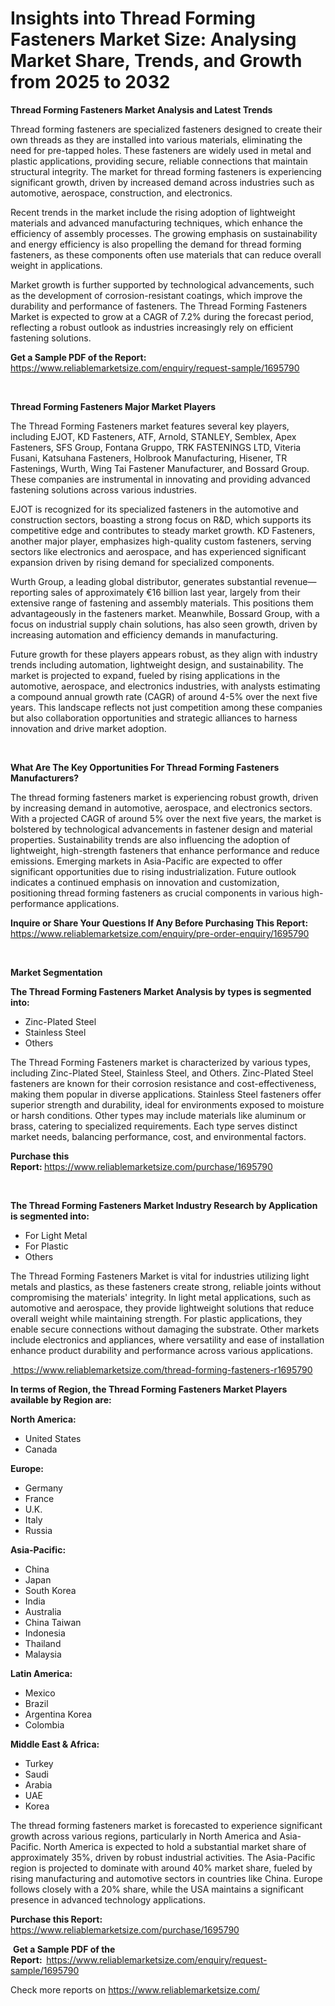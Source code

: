 <p><h1>Insights into Thread Forming Fasteners Market Size: Analysing Market Share, Trends, and Growth from 2025 to 2032</h1></p><p><strong>Thread Forming Fasteners Market Analysis and Latest Trends</strong></p>
<p><p>Thread forming fasteners are specialized fasteners designed to create their own threads as they are installed into various materials, eliminating the need for pre-tapped holes. These fasteners are widely used in metal and plastic applications, providing secure, reliable connections that maintain structural integrity. The market for thread forming fasteners is experiencing significant growth, driven by increased demand across industries such as automotive, aerospace, construction, and electronics.</p><p>Recent trends in the market include the rising adoption of lightweight materials and advanced manufacturing techniques, which enhance the efficiency of assembly processes. The growing emphasis on sustainability and energy efficiency is also propelling the demand for thread forming fasteners, as these components often use materials that can reduce overall weight in applications. </p><p>Market growth is further supported by technological advancements, such as the development of corrosion-resistant coatings, which improve the durability and performance of fasteners. The Thread Forming Fasteners Market is expected to grow at a CAGR of 7.2% during the forecast period, reflecting a robust outlook as industries increasingly rely on efficient fastening solutions.</p></p>
<p><strong>Get a Sample PDF of the Report:&nbsp;</strong> <a href="https://www.reliablemarketsize.com/enquiry/request-sample/1695790?utm_campaign=3269&utm_medium=2&utm_source=Github&utm_content=ia&utm_term=27032025&utm_id=thread-forming-fasteners">https://www.reliablemarketsize.com/enquiry/request-sample/1695790</a></p>
<p>&nbsp;</p>
<p><strong>Thread Forming Fasteners Major Market Players</strong></p>
<p><p>The Thread Forming Fasteners market features several key players, including EJOT, KD Fasteners, ATF, Arnold, STANLEY, Semblex, Apex Fasteners, SFS Group, Fontana Gruppo, TRK FASTENINGS LTD, Viteria Fusani, Katsuhana Fasteners, Holbrook Manufacturing, Hisener, TR Fastenings, Wurth, Wing Tai Fastener Manufacturer, and Bossard Group. These companies are instrumental in innovating and providing advanced fastening solutions across various industries.</p><p>EJOT is recognized for its specialized fasteners in the automotive and construction sectors, boasting a strong focus on R&D, which supports its competitive edge and contributes to steady market growth. KD Fasteners, another major player, emphasizes high-quality custom fasteners, serving sectors like electronics and aerospace, and has experienced significant expansion driven by rising demand for specialized components.</p><p>Wurth Group, a leading global distributor, generates substantial revenue—reporting sales of approximately €16 billion last year, largely from their extensive range of fastening and assembly materials. This positions them advantageously in the fasteners market. Meanwhile, Bossard Group, with a focus on industrial supply chain solutions, has also seen growth, driven by increasing automation and efficiency demands in manufacturing.</p><p>Future growth for these players appears robust, as they align with industry trends including automation, lightweight design, and sustainability. The market is projected to expand, fueled by rising applications in the automotive, aerospace, and electronics industries, with analysts estimating a compound annual growth rate (CAGR) of around 4-5% over the next five years. This landscape reflects not just competition among these companies but also collaboration opportunities and strategic alliances to harness innovation and drive market adoption.</p></p>
<p>&nbsp;</p>
<p><strong>What Are The Key Opportunities For Thread Forming Fasteners Manufacturers?</strong></p>
<p><p>The thread forming fasteners market is experiencing robust growth, driven by increasing demand in automotive, aerospace, and electronics sectors. With a projected CAGR of around 5% over the next five years, the market is bolstered by technological advancements in fastener design and material properties. Sustainability trends are also influencing the adoption of lightweight, high-strength fasteners that enhance performance and reduce emissions. Emerging markets in Asia-Pacific are expected to offer significant opportunities due to rising industrialization. Future outlook indicates a continued emphasis on innovation and customization, positioning thread forming fasteners as crucial components in various high-performance applications.</p></p>
<p><strong>Inquire or Share Your Questions If Any Before Purchasing This Report:</strong> <a href="https://www.reliablemarketsize.com/enquiry/pre-order-enquiry/1695790?utm_campaign=3269&utm_medium=2&utm_source=Github&utm_content=ia&utm_term=27032025&utm_id=thread-forming-fasteners">https://www.reliablemarketsize.com/enquiry/pre-order-enquiry/1695790</a></p>
<p>&nbsp;</p>
<p><strong>Market Segmentation</strong></p>
<p><strong>The Thread Forming Fasteners Market Analysis by types is segmented into:</strong></p>
<p><ul><li>Zinc-Plated Steel</li><li>Stainless Steel</li><li>Others</li></ul></p>
<p><p>The Thread Forming Fasteners market is characterized by various types, including Zinc-Plated Steel, Stainless Steel, and Others. Zinc-Plated Steel fasteners are known for their corrosion resistance and cost-effectiveness, making them popular in diverse applications. Stainless Steel fasteners offer superior strength and durability, ideal for environments exposed to moisture or harsh conditions. Other types may include materials like aluminum or brass, catering to specialized requirements. Each type serves distinct market needs, balancing performance, cost, and environmental factors.</p></p>
<p><strong>Purchase this Report:&nbsp;</strong><a href="https://www.reliablemarketsize.com/purchase/1695790?utm_campaign=3269&utm_medium=2&utm_source=Github&utm_content=ia&utm_term=27032025&utm_id=thread-forming-fasteners">https://www.reliablemarketsize.com/purchase/1695790</a></p>
<p>&nbsp;</p>
<p><strong>The Thread Forming Fasteners Market Industry Research by Application is segmented into:</strong></p>
<p><ul><li>For Light Metal</li><li>For Plastic</li><li>Others</li></ul></p>
<p><p>The Thread Forming Fasteners Market is vital for industries utilizing light metals and plastics, as these fasteners create strong, reliable joints without compromising the materials' integrity. In light metal applications, such as automotive and aerospace, they provide lightweight solutions that reduce overall weight while maintaining strength. For plastic applications, they enable secure connections without damaging the substrate. Other markets include electronics and appliances, where versatility and ease of installation enhance product durability and performance across various applications.</p></p>
<p><a href="https://www.reliablemarketsize.com/thread-forming-fasteners-r1695790?utm_campaign=3269&utm_medium=2&utm_source=Github&utm_content=ia&utm_term=27032025&utm_id=thread-forming-fasteners">&nbsp;https://www.reliablemarketsize.com/thread-forming-fasteners-r1695790</a></p>
<p><strong>In terms of Region, the Thread Forming Fasteners Market Players available by Region are:</strong></p>
<p>
    <p> <strong> North America: </strong>
        <ul>
            <li>United States</li>
            <li>Canada</li>
        </ul>
        </p> 
    <p> <strong> Europe: </strong>
        <ul>
            <li>Germany</li>
            <li>France</li>
            <li>U.K.</li>
            <li>Italy</li>
            <li>Russia</li>
        </ul>
        </p> 
    <p> <strong> Asia-Pacific: </strong>
        <ul>
            <li>China</li>
            <li>Japan</li>
            <li>South Korea</li>
            <li>India</li>
            <li>Australia</li>
            <li>China Taiwan</li>
            <li>Indonesia</li>
            <li>Thailand</li>
            <li>Malaysia</li>
        </ul>
        </p> 
    <p> <strong> Latin America: </strong>
        <ul>
            <li>Mexico</li>
            <li>Brazil</li>
            <li>Argentina Korea</li>
            <li>Colombia</li>
        </ul>
        </p> 
    <p> <strong> Middle East & Africa: </strong>
        <ul>
            <li>Turkey</li>
            <li>Saudi</li>
            <li>Arabia</li>
            <li>UAE</li>
            <li>Korea</li>
        </ul>
    </p>
    </p>
<p><p>The thread forming fasteners market is forecasted to experience significant growth across various regions, particularly in North America and Asia-Pacific. North America is expected to hold a substantial market share of approximately 35%, driven by robust industrial activities. The Asia-Pacific region is projected to dominate with around 40% market share, fueled by rising manufacturing and automotive sectors in countries like China. Europe follows closely with a 20% share, while the USA maintains a significant presence in advanced technology applications.</p></p>
<p><strong>Purchase this Report: </strong><a href="https://www.reliablemarketsize.com/purchase/1695790?utm_campaign=3269&utm_medium=2&utm_source=Github&utm_content=ia&utm_term=27032025&utm_id=thread-forming-fasteners">https://www.reliablemarketsize.com/purchase/1695790</a></p>
<p>&nbsp;<strong>Get a Sample PDF of the Report:&nbsp;&nbsp;</strong><a href="https://www.reliablemarketsize.com/enquiry/request-sample/1695790?utm_campaign=3269&utm_medium=2&utm_source=Github&utm_content=ia&utm_term=27032025&utm_id=thread-forming-fasteners">https://www.reliablemarketsize.com/enquiry/request-sample/1695790</a></p>
<p><strong></strong></p>
<p>Check more reports on <a href="https://www.reliablemarketsize.com/?utm_campaign=3269&utm_medium=2&utm_source=Github&utm_content=ia&utm_term=27032025&utm_id=thread-forming-fasteners">https://www.reliablemarketsize.com/</a></p>